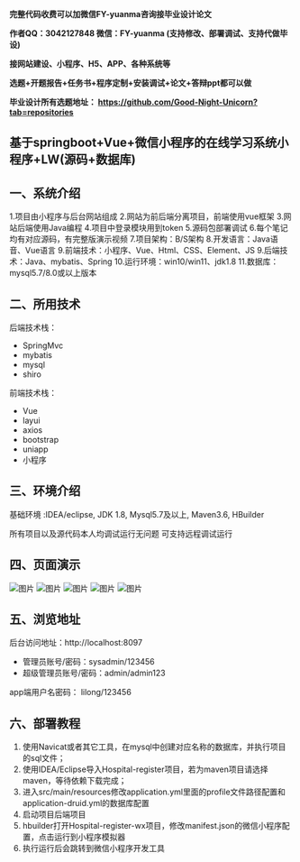 
**完整代码收费可以加微信FY-yuanma咨询接毕业设计论文**

**作者QQ：3042127848 微信：FY-yuanma (支持修改、部署调试、支持代做毕设)**

**接网站建设、小程序、H5、APP、各种系统等**

**选题+开题报告+任务书+程序定制+安装调试+论文+答辩ppt都可以做**

**毕业设计所有选题地址： https://github.com/Good-Night-Unicorn?tab=repositories**

## 基于springboot+Vue+微信小程序的在线学习系统小程序+LW(源码+数据库)

## 一、系统介绍
1.项目由小程序与后台网站组成
2.网站为前后端分离项目，前端使用vue框架
3.网站后端使用Java编程
4.项目中登录模块用到token
5.源码包部署调试
6.每个笔记均有对应源码，有完整版演示视频
7.项目架构：B/S架构
8.开发语言：Java语音、Vue语言
9.前端技术：小程序、Vue、Html、CSS、Element、JS
9.后端技术：Java、mybatis、Spring
10.运行环境：win10/win11、jdk1.8
11.数据库：mysql5.7/8.0或以上版本
## 二、所用技术

后端技术栈：

- SpringMvc
- mybatis
- mysql
- shiro


前端技术栈：
- Vue
- layui
- axios
- bootstrap
- uniapp
- 小程序

## 三、环境介绍

基础环境 :IDEA/eclipse, JDK 1.8, Mysql5.7及以上, Maven3.6, HBuilder

所有项目以及源代码本人均调试运行无问题 可支持远程调试运行

## 四、页面演示
![图片](https://github.com/user-attachments/assets/bf03a677-22ee-4300-9571-e5e02051f308)
![图片](https://github.com/user-attachments/assets/84f02884-3a63-40fc-9bcf-30467a0fb3fa)
![图片](https://github.com/user-attachments/assets/a23fa928-27ca-4c18-8b4a-8fd35e056ce1)
![图片](https://github.com/user-attachments/assets/77648913-0c74-4a8f-bde2-d9e935473cda)
![图片](https://github.com/user-attachments/assets/8bd65d1e-3adc-494c-86cb-373901eb3ac4)

## 五、浏览地址

后台访问地址：http://localhost:8097
- 管理员账号/密码：sysadmin/123456
- 超级管理员账号/密码：admin/admin123

app端用户名密码：
lilong/123456

## 六、部署教程

1. 使用Navicat或者其它工具，在mysql中创建对应名称的数据库，并执行项目的sql文件；
2. 使用IDEA/Eclipse导入Hospital-register项目，若为maven项目请选择maven，等待依赖下载完成；
3. 进入src/main/resources修改application.yml里面的profile文件路径配置和application-druid.yml的数据库配置
4. 启动项目后端项目
5. hbuilder打开Hospital-register-wx项目，修改manifest.json的微信小程序配置，点击运行到小程序模拟器
6. 执行运行后会跳转到微信小程序开发工具

